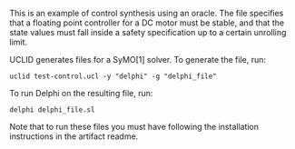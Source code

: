 
This is an example of control synthesis using an oracle. The file specifies that a floating point controller for a DC motor must be stable, and that the state values must fall inside a safety specification
up to a certain unrolling limit. 

UCLID generates files for a SyMO[1] solver. To generate the file, run:

```
uclid test-control.ucl -y "delphi" -g "delphi_file"
```

To run Delphi on the resulting file, run:

```
delphi delphi_file.sl
```

Note that to run these files you must have following the installation instructions in the artifact readme. 